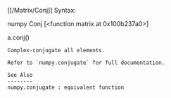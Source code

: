 [[/Matrix/Conj]]
Syntax:

  numpy Conj [<function matrix at 0x100b237a0>]

a.conj()

    Complex-conjugate all elements.

    Refer to `numpy.conjugate` for full documentation.

    See Also
    --------
    numpy.conjugate : equivalent function